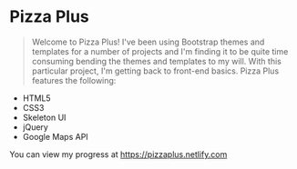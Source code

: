 # Pizza Plus

> Welcome to Pizza Plus! I've been using Bootstrap themes and templates for a number of projects and I'm finding it to be quite time consuming bending the themes and templates to my will. With this particular project, I'm getting back to front-end basics. Pizza Plus features the following:

* HTML5
* CSS3
* Skeleton UI
* jQuery
* Google Maps API

You can view my progress at https://pizzaplus.netlify.com
